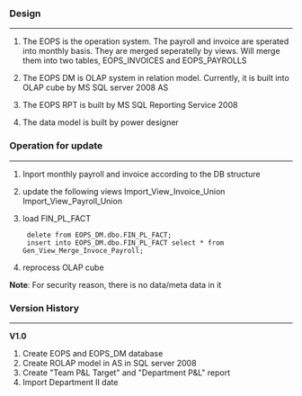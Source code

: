 ### Design
-----
1. The EOPS is the operation system. The payroll and invoice are sperated into monthly basis. They are merged seperatelly by views. Will merge them into two tables, EOPS_INVOICES and EOPS_PAYROLLS

2. The EOPS DM is OLAP system in relation model. Currently, it is built into OLAP cube by MS SQL server 2008 AS

3. The EOPS RPT is built by MS SQL Reporting Service 2008

4. The data model is built by power designer


### Operation for update
-----
1. Inport monthly payroll and invoice according to the DB structure

2. update the following views
		Import_View_Invoice_Union
		Import_View_Payroll_Union

3. load FIN_PL_FACT 

		delete from EOPS_DM.dbo.FIN_PL_FACT;
		insert into EOPS_DM.dbo.FIN_PL_FACT select * from Gen_View_Merge_Invoce_Payroll;

4. reprocess OLAP cube

__Note__: For security reason, there is no data/meta data in it


### Version History
-----
__V1.0__
1. Create EOPS and EOPS_DM database
2. Create ROLAP model in AS in SQL server 2008
3. Create "Team P&L Target" and "Department P&L" report
4. Import Department II date
